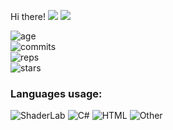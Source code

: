  Hi there!
<img src="https://visitor-badge.glitch.me/badge?page_id=REgorion.visitor-badge&color=5194f0" /> <img src="https://img.shields.io/github/followers/REgorion?style=social" />

![age](https://img.shields.io/static/v1?style=for-the-badge&label=Account%20age%3A&color=555&labelColor=%23ffd33d&message=5%20years)<br/>
![commits](https://img.shields.io/static/v1?style=for-the-badge&label=Сommits%3A&color=555&labelColor=%230366d6&message=337)<br/>
![reps](https://img.shields.io/static/v1?style=for-the-badge&label=Repos%3A&color=555&labelColor=%236a737d&message=13)<br/>
![stars](https://img.shields.io/static/v1?style=for-the-badge&label=Stars%3A&color=555&labelColor=%23fff5b1&message=1%20recived)<br/>


### Languages usage:
![ShaderLab](https://img.shields.io/static/v1?style=flat&label=ShaderLab&color=555&labelColor=%23222c37&message=32%25)
![C#](https://img.shields.io/static/v1?style=flat&label=C%23&color=555&labelColor=%23178600&message=21.3%25)
![HTML](https://img.shields.io/static/v1?style=flat&label=HTML&color=555&labelColor=%23e34c26&message=20.4%25)
![Other](https://img.shields.io/static/v1?style=flat&label=Other&color=555&labelColor=%23ededed&message=26.1%25)

